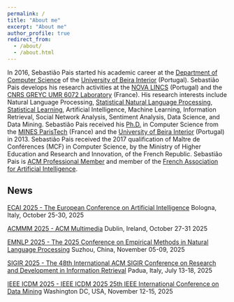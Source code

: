 ```yaml
---
permalink: /
title: "About me"
excerpt: "About me"
author_profile: true
redirect_from: 
  - /about/
  - /about.html
---
```



In 2016, Sebastião Pais started his academic career at the [Department of Computer Science](http://www.di.ubi.pt/) of the [University of Beira Interior](https://www.ubi.pt/) (Portugal). Sebastião Pais develops his research activities at the [NOVA LINCS](https://nova-lincs.di.fct.unl.pt/) (Portugal) and the [CNRS GREYC UMR 6072 Laboratory](http://www.greyc.fr/) (France). His research interests include Natural Language Processing, [Statistical Natural Language Processing](https://nlp.stanford.edu/fsnlp/), [Statistical Learning](https://www.statlearning.com/), Artificial Intelligence, Machine Learning, Information Retrieval, Social Network Analysis, Sentiment Analysis, Data Science, and Data Mining. Sebastião Pais received his [Ph.D.](https://goo.gl/mK4LGn) in Computer Science from the [MINES ParisTech](http://www.minesparis.psl.eu/) (France) and the [University of Beira Interior](https://www.ubi.pt/) (Portugal) in 2013. Sebastião Pais received the 2017 qualification of Maître de Conférences (MCF) in Computer Science, by the Ministry of Higher Education and Research and Innovation, of the French Republic.
Sebastião Pais is [ACM Professional Member](http://member.acm.org/~sebastiaopais) and member of the [French Association for Artificial Intelligence](https://afia.asso.fr/).

## News

[ECAI 2025 - The European Conference on Artificial Intelligence](https://ecai2025.org/)
Bologna, Italy, October 25-30, 2025

[ACMMM 2025 - ACM Multimedia](https://acmmm2025.org/)
Dublin, Ireland, October 27-31 2025

[EMNLP 2025 - The 2025 Conference on Empirical Methods in Natural Language Processing](https://2025.emnlp.org/)
Suzhou, China, November 05-09, 2025

[SIGIR 2025 - The 48th International ACM SIGIR Conference on Research and Development in Information Retrieval](https://sigir2025.dei.unipd.it/)
Padua, Italy, July 13-18, 2025

[IEEE ICDM 2025 - IEEE ICDM 2025 25th IEEE International Conference on Data Mining](https://www3.cs.stonybrook.edu/~icdm2025/)
Washington DC, USA, November 12-15, 2025

